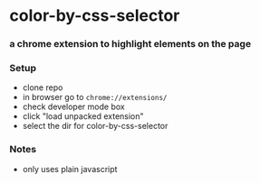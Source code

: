 # color-by-css-selector

### a chrome extension to highlight elements on the page

### Setup
* clone repo
* in browser go to `chrome://extensions/`
* check developer mode box
* click "load unpacked extension"
* select the dir for color-by-css-selector

### Notes
* only uses plain javascript
